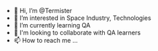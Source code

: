 - 👋 Hi, I’m @Termister
- 👀 I’m interested in Space Industry, Technologies
- 🌱 I’m currently learning QA
- 💞️ I'm looking to collaborate with QA learners
- 📫 How to reach me ...

<!---
Termister/Termister is a ✨ special ✨ repository because its `README.md` (this file) appears on your GitHub profile.
You can click the Preview link to take a look at your changes.
--->
